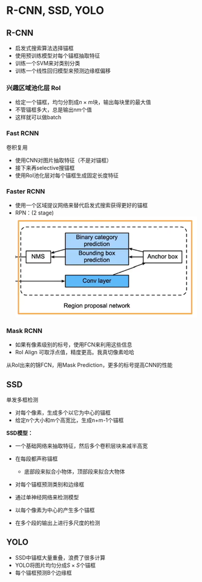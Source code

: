 # R-CNN, SSD, YOLO

## R-CNN

- 启发式搜索算法选择锚框
- 使用预训练模型对每个锚框抽取特征
- 训练一个SVM来对类别分类
- 训练一个线性回归模型来预测边缘框偏移

### 兴趣区域池化层 RoI

- 给定一个锚框，均匀分割成$n\times m$块，输出每块里的最大值
- 不管锚框多大，总是输出nm个值
- 这样就可以做batch

### Fast RCNN

卷积复用

- 使用CNN对图片抽取特征（不是对锚框）
- 接下来再selective搜锚框
- 使用RoI池化层对每个锚框生成固定长度特征

### Faster RCNN

- 使用一个区域提议网络来替代启发式搜索获得更好的锚框
- RPN：(2 stage)![image-20250816153927688](Images/image-20250816153927688.png)

### Mask RCNN

- 如果有像素级别的标号，使用FCN来利用这些信息
- RoI Align 可取浮点值，精度更高。我真切像素哈哈

从RoI出来的锦FCN，用Mask Prediction，更多的标号提高CNN的性能



## SSD

单发多框检测

- 对每个像素，生成多个以它为中心的锚框
- 给定n个大小和m个高宽比，生成n+m-1个锚框

**SSD模型：**

- 一个基础网络来抽取特征，然后多个卷积层块来减半高宽
- 在每段都声称锚框
  - 底部段来拟合小物体，顶部段来拟合大物体
- 对每个锚框预测类别和边缘框



- 通过单神经网络来检测模型
- 以每个像素为中心的产生多个锚框
- 在多个段的输出上进行多尺度的检测



## YOLO

- SSD中锚框大量重叠，浪费了很多计算
- YOLO将图片均匀分成$S\times S$个锚框
- 每个锚框预测B个边缘框

